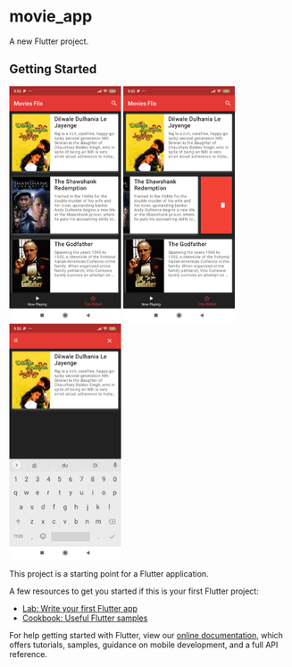 # movie_app

A new Flutter project.

## Getting Started
<img src="https://github.com/vineetkumarsharma17/movies_app/blob/master/flutter_01.png" alt="Girl in a jacket" width="200">
<img src="https://github.com/vineetkumarsharma17/movies_app/blob/master/flutter_02.png" alt="Girl in a jacket" width="200">
<img src="https://github.com/vineetkumarsharma17/movies_app/blob/master/flutter_03.png" alt="Girl in a jacket" width="200">

This project is a starting point for a Flutter application.

A few resources to get you started if this is your first Flutter project:

- [Lab: Write your first Flutter app](https://flutter.dev/docs/get-started/codelab)
- [Cookbook: Useful Flutter samples](https://flutter.dev/docs/cookbook)

For help getting started with Flutter, view our
[online documentation](https://flutter.dev/docs), which offers tutorials,
samples, guidance on mobile development, and a full API reference.
